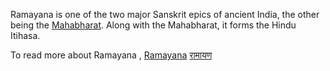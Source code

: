 Ramayana is one of the two major Sanskrit epics of ancient India, the other being the [Mahabharat](../Mahabharat/mahabharat.md). Along with the Mahabharat, it forms the Hindu Itihasa.

To read more about Ramayana , [Ramayana](https://en.wikipedia.org/wiki/Ramayana) [रामायण](https://hi.wikipedia.org/wiki/%E0%A4%B0%E0%A4%BE%E0%A4%AE%E0%A4%BE%E0%A4%AF%E0%A4%A3)